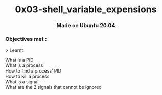 <h1 align="center">0x03-shell_variable_expensions</h1>

<h3 align="center">Made on Ubuntu 20.04</h3>

<h3>Objectives met :</h3>
> Learnt:
<p>
What is a PID</br>
What is a process</br>
How to find a process’ PID</br>
How to kill a process</br>
What is a signal</br>
What are the 2 signals that cannot be ignored</br>
</p>
